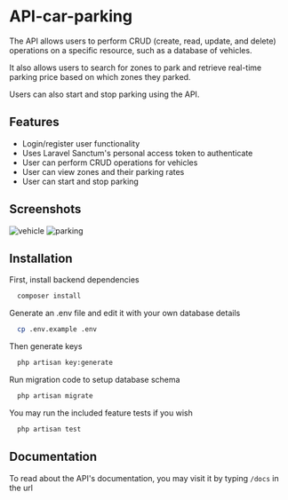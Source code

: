 # API-car-parking

The API allows users to perform CRUD (create, read, update, and delete) operations on a specific resource, such as a database of vehicles.

It also allows users to search for zones to park and retrieve real-time parking price based on which zones they parked.

Users can also start and stop parking using the API.

## Features

- Login/register user functionality
- Uses Laravel Sanctum's personal access token to authenticate
- User can perform CRUD operations for vehicles
- User can view zones and their parking rates
- User can start and stop parking
## Screenshots
![vehicle](https://user-images.githubusercontent.com/3273498/213993589-ae4453c8-f479-47cd-ae78-ba65950b06a2.png)
![parking](https://user-images.githubusercontent.com/3273498/213993865-89b93838-6ad1-49b7-838d-a4b00b5f903c.png)

## Installation

First, install backend dependencies

```bash
  composer install
```
Generate an .env file and edit it with your own database details

```bash
  cp .env.example .env
```
Then generate keys

```bash
  php artisan key:generate
```

Run migration code to setup database schema

```bash
  php artisan migrate
```

You may run the included feature tests if you wish

```bash
  php artisan test
```

## Documentation

To read about the API's documentation, you may visit it by typing `/docs` in the url
